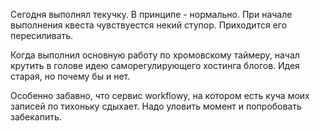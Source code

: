 Сегодня выполнял текучку.
В принципе - нормально. При начале выполнения квеста чувствуестся некий ступор. Приходится его пересиливать.

Когда выполнил основную работу по хромовскому таймеру, начал крутить в голове идею саморегулирующего хостинга блогов. Идея старая, но почему бы и нет.

Особенно забавно, что сервис workflowy, на котором есть куча моих записей по тихоньку сдыхает. Надо уловить момент и попробовать забекапить.